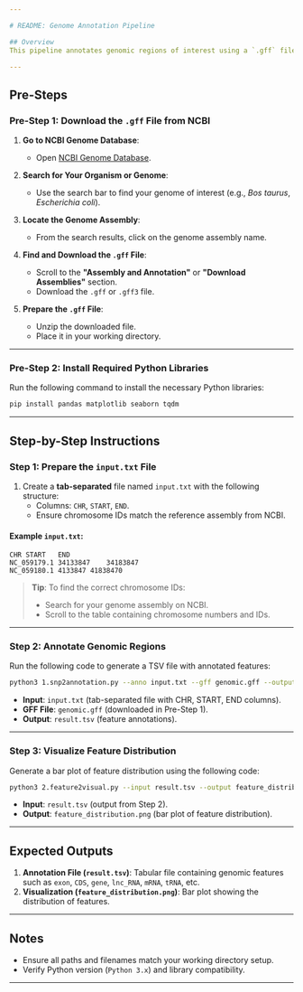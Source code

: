 ```yaml
---

# README: Genome Annotation Pipeline

## Overview
This pipeline annotates genomic regions of interest using a `.gff` file downloaded from the NCBI Genome Database. It outputs feature annotations and a bar plot showing the distribution of features.

---
```


## Pre-Steps

### Pre-Step 1: Download the `.gff` File from NCBI
1. **Go to NCBI Genome Database**:
   - Open [NCBI Genome Database](https://www.ncbi.nlm.nih.gov/genome/).

2. **Search for Your Organism or Genome**:
   - Use the search bar to find your genome of interest (e.g., *Bos taurus*, *Escherichia coli*).

3. **Locate the Genome Assembly**:
   - From the search results, click on the genome assembly name.

4. **Find and Download the `.gff` File**:
   - Scroll to the **"Assembly and Annotation"** or **"Download Assemblies"** section.
   - Download the `.gff` or `.gff3` file.

5. **Prepare the `.gff` File**:
   - Unzip the downloaded file.
   - Place it in your working directory.

---

### Pre-Step 2: Install Required Python Libraries

Run the following command to install the necessary Python libraries:

```bash
pip install pandas matplotlib seaborn tqdm
```

---

## Step-by-Step Instructions

### Step 1: Prepare the `input.txt` File
1. Create a **tab-separated** file named `input.txt` with the following structure:
   - Columns: `CHR`, `START`, `END`.
   - Ensure chromosome IDs match the reference assembly from NCBI.

#### Example `input.txt`:
```
CHR	START	END
NC_059179.1	34133847	34183847
NC_059180.1	4133847	41838470
```

> **Tip**: To find the correct chromosome IDs:
> - Search for your genome assembly on NCBI.
> - Scroll to the table containing chromosome numbers and IDs.

---

### Step 2: Annotate Genomic Regions
Run the following code to generate a TSV file with annotated features:

```bash
python3 1.snp2annotation.py --anno input.txt --gff genomic.gff --output result.tsv
```

- **Input**: `input.txt` (tab-separated file with CHR, START, END columns).
- **GFF File**: `genomic.gff` (downloaded in Pre-Step 1).
- **Output**: `result.tsv` (feature annotations).

---

### Step 3: Visualize Feature Distribution
Generate a bar plot of feature distribution using the following code:

```bash
python3 2.feature2visual.py --input result.tsv --output feature_distribution.png
```

- **Input**: `result.tsv` (output from Step 2).
- **Output**: `feature_distribution.png` (bar plot of feature distribution).

---

## Expected Outputs

1. **Annotation File (`result.tsv`)**: Tabular file containing genomic features such as `exon`, `CDS`, `gene`, `lnc_RNA`, `mRNA`, `tRNA`, etc.
2. **Visualization (`feature_distribution.png`)**: Bar plot showing the distribution of features.

---

## Notes
- Ensure all paths and filenames match your working directory setup.
- Verify Python version (`Python 3.x`) and library compatibility.

---
